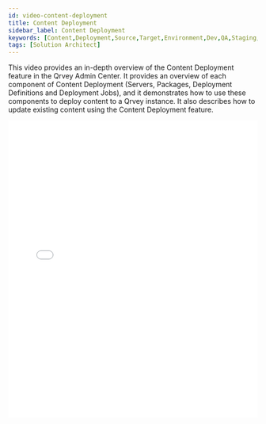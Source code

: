 ```yaml
---
id: video-content-deployment
title: Content Deployment
sidebar_label: Content Deployment
keywords: [Content,Deployment,Source,Target,Environment,Dev,QA,Staging,Production,Package,Server,Definition,Job,Release,Version,Dataset,Report,Page,Chart,Connection,Flow,Application,Update,Block,User,Activity,Log,Content,Parameter,Token,Asset,Baseline,Dependency]
tags: [Solution Architect]
---
```


This video provides an in-depth overview of the Content Deployment feature in the Qrvey Admin Center. It provides an overview of each component of Content Deployment (Servers, Packages, Deployment Definitions and Deployment Jobs), and it demonstrates how to use these components to deploy content to a Qrvey instance. It also describes how to update existing content using the Content Deployment feature. 

<iframe src="//fast.wistia.net/embed/iframe/6g4yocfgr6?videoFoam=true"
allowtransparency="true" frameBorder="0" scrolling="no" className="wistia_embed"
name="wistia_embed" allowFullScreen  width="100%" height="600"></iframe>
<script src="//fast.wistia.net/assets/external/iframe-api-v1.js"></script>
<br/>